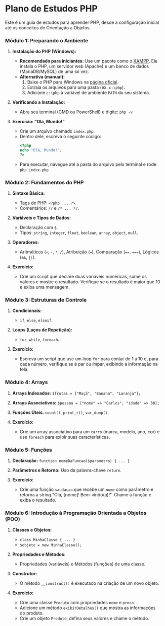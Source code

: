 # Plano de Estudos PHP

Este é um guia de estudos para aprender PHP, desde a configuração inicial até os conceitos de Orientação a Objetos.

### Módulo 1: Preparando o Ambiente

1.  **Instalação do PHP (Windows):**
    *   **Recomendado para iniciantes:** Use um pacote como o [XAMPP](https://www.apachefriends.org/index.html). Ele instala o PHP, um servidor web (Apache) e um banco de dados (MariaDB/MySQL) de uma só vez.
    *   **Alternativa (manual):**
        1.  Baixe o PHP para Windows na [página oficial](https://windows.php.net/download/).
        2.  Extraia os arquivos para uma pasta (ex: `c:\php`).
        3.  Adicione `c:\php` à variável de ambiente `PATH` do seu sistema.

2.  **Verificando a Instalação:**
    *   Abra seu terminal (CMD ou PowerShell) e digite: `php -v`

3.  **Exercício: "Olá, Mundo!"**
    *   Crie um arquivo chamado `index.php`.
    *   Dentro dele, escreva o seguinte código:
        ```php
        <?php
        echo "Olá, Mundo!";
        ?>
        ```
    *   Para executar, navegue até a pasta do arquivo pelo terminal e rode: `php index.php`

### Módulo 2: Fundamentos do PHP

1.  **Sintaxe Básica:**
    *   Tags do PHP: `<?php ... ?>`.
    *   Comentários: `//` e `/* ... */`.

2.  **Variáveis e Tipos de Dados:**
    *   Declaração com `$`.
    *   Tipos: `string`, `integer`, `float`, `boolean`, `array`, `object`, `null`.

3.  **Operadores:**
    *   Aritméticos (`+`, `-`, `*`, `/`), Atribuição (`=`), Comparação (`==`, `===`), Lógicos (`&&`, `||`).

4.  **Exercício:**
    *   Crie um script que declare duas variáveis numéricas, some os valores e mostre o resultado. Verifique se o resultado é maior que 10 e exiba uma mensagem.

### Módulo 3: Estruturas de Controle

1.  **Condicionais:**
    *   `if`, `else`, `elseif`.

2.  **Loops (Laços de Repetição):**
    *   `for`, `while`, `foreach`.

3.  **Exercício:**
    *   Escreva um script que use um loop `for` para contar de 1 a 10 e, para cada número, verifique se é par ou ímpar, exibindo a informação na tela.

### Módulo 4: Arrays

1.  **Arrays Indexados:** `$frutas = ["Maçã", "Banana", "Laranja"];`
2.  **Arrays Associativos:** `$pessoa = ["nome" => "Carlos", "idade" => 30];`
3.  **Funções Úteis:** `count()`, `print_r()`, `var_dump()`.

4.  **Exercício:**
    *   Crie um array associativo para um `carro` (marca, modelo, ano, cor) e use `foreach` para exibir suas características.

### Módulo 5: Funções

1.  **Declaração:** `function nomeDaFuncao($parametro) { ... }`
2.  **Parâmetros e Retorno:** Uso da palavra-chave `return`.

3.  **Exercício:**
    *   Crie uma função `saudacao` que recebe um `nome` como parâmetro e retorna a string "Olá, [nome]! Bem-vindo(a)!". Chame a função e exiba o resultado.

### Módulo 6: Introdução à Programação Orientada a Objetos (POO)

1.  **Classes e Objetos:**
    *   `class MinhaClasse { ... }`
    *   `$objeto = new MinhaClasse();`

2.  **Propriedades e Métodos:**
    *   Propriedades (variáveis) e Métodos (funções) de uma classe.

3.  **Construtor:**
    *   O método `__construct()` é executado na criação de um novo objeto.

4.  **Exercício:**
    *   Crie uma classe `Produto` com propriedades `nome` e `preco`.
    *   Adicione um método `exibirDetalhes()` que mostra as informações do produto.
    *   Crie um objeto `Produto`, defina seus valores e chame o método.
